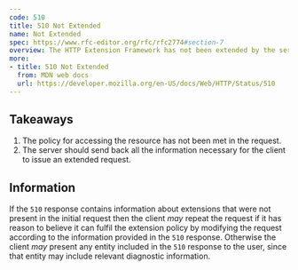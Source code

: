 ```yaml
---
code: 510
title: 510 Not Extended
name: Not Extended
spec: https://www.rfc-editor.org/rfc/rfc2774#section-7
overview: The HTTP Extension Framework has not been extended by the server.
more:
- title: 510 Not Extended
  from: MDN web docs
  url: https://developer.mozilla.org/en-US/docs/Web/HTTP/Status/510
---
```


## Takeaways

1. The policy for accessing the resource has not been met in the request.
1. The server should send back all the information necessary for the client to issue an extended request.

## Information

If the `510` response contains information about extensions that were not present in the initial request then the client _may_ repeat the request if it has reason to believe it can fulfil the extension policy by modifying the request according to the information provided in the `510` response. Otherwise the client _may_ present any entity included in the `510` response to the user, since that entity may include relevant diagnostic information.
